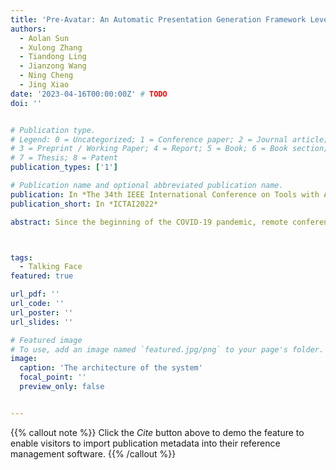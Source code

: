 ```yaml
---
title: 'Pre-Avatar: An Automatic Presentation Generation Framework Leveraging Talking Avatar'
authors:
  - Aolan Sun
  - Xulong Zhang
  - Tiandong Ling
  - Jianzong Wang
  - Ning Cheng
  - Jing Xiao 
date: '2023-04-16T00:00:00Z' # TODO
doi: ''


# Publication type.
# Legend: 0 = Uncategorized; 1 = Conference paper; 2 = Journal article;
# 3 = Preprint / Working Paper; 4 = Report; 5 = Book; 6 = Book section;
# 7 = Thesis; 8 = Patent
publication_types: ['1']

# Publication name and optional abbreviated publication name.
publication: In *The 34th IEEE International Conference on Tools with Artificial Intelligence*
publication_short: In *ICTAI2022*

abstract: Since the beginning of the COVID-19 pandemic, remote conferencing and school-teaching have become important tools. The previous applications aim to save the commuting cost with real-time interactions. However, our application is going to lower the production and reproduction costs when preparing the communication materials. This paper proposes a system called Pre-Avatar, generating a presentation video with a talking face of a target speaker with 1 front-face photo and a 3-minute voice recording. Technically, the system consists of three main modules, user experience interface (UEI), talking face module and few-shot text-to-speech (TTS) module. The system firstly clones the target speaker's voice, and then generates the speech, and finally generate an avatar with appropriate lip and head movements. Under any scenario, users only need to replace slides with different notes to generate another new video. The demo has been released here and will be published as free software for use.



tags:
  - Talking Face
featured: true

url_pdf: ''
url_code: ''
url_poster: ''
url_slides: ''

# Featured image
# To use, add an image named `featured.jpg/png` to your page's folder.
image:
  caption: 'The architecture of the system'
  focal_point: ''
  preview_only: false


---
```


{{% callout note %}}
Click the _Cite_ button above to demo the feature to enable visitors to import publication metadata into their reference management software.
{{% /callout %}}

